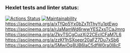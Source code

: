### Hexlet tests and linter status:
[![Actions Status](https://github.com/Rolex55/frontend-project-44/actions/workflows/hexlet-check.yml/badge.svg)](https://github.com/Rolex55/frontend-project-44/actions)
[![Maintainability](https://api.codeclimate.com/v1/badges/8f45745eab62abc5d7a7/maintainability)](https://codeclimate.com/github/Rolex55/frontend-project-44/maintainability)
https://asciinema.org/a/xTfQp5Yx0bZxTtThyYu1ptEwo
https://asciinema.org/a/rJaMamWd6rwwYESZxsTCaJmrg
https://asciinema.org/a/ZkvTSCgCuzXj22CEcICFaM7L6
https://asciinema.org/a/zzKf1hSXoepr20aFZ7Du7xSb6
https://asciinema.org/a/5MwiOq8UB6laC5dfW0ra0I8cF
